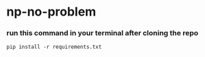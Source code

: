 # np-no-problem

### run this command in your terminal after cloning the repo
`pip install -r requirements.txt`
